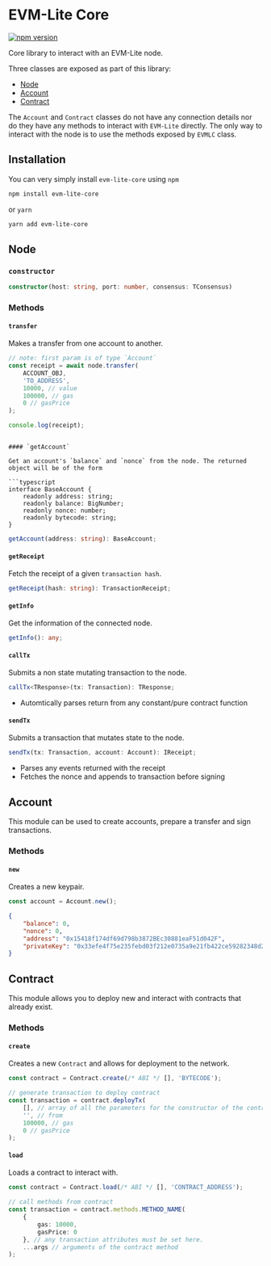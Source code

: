 # EVM-Lite Core

[![npm version](https://badge.fury.io/js/evm-lite-core.svg)](https://badge.fury.io/js/evm-lite-core)

<!-- [![CircleCI](https://circleci.com/gh/mosaicnetworks/evm-lite-core/tree/master.svg?style=svg&circle-token=bfc349315e43b3c2b428a19e34f4ed159f459596)](https://circleci.com/gh/mosaicnetworks/evm-lite-core/tree/master) -->

Core library to interact with an EVM-Lite node.

Three classes are exposed as part of this library:

-   [Node](#node)
-   [Account](#account)
-   [Contract](#contract)

The `Account` and `Contract` classes do not have any connection details nor do they have any methods to interact with `EVM-Lite` directly. The only way to interact with the node is to use the methods exposed by `EVMLC` class.

## Installation

You can very simply install `evm-lite-core` using `npm`

```bash
npm install evm-lite-core
```

or `yarn`

```bash
yarn add evm-lite-core
```

## Node

### `constructor`

```typescript
constructor(host: string, port: number, consensus: TConsensus)
```

### Methods

#### `transfer`

Makes a transfer from one account to another.

```typescript
// note: first param is of type `Account`
const receipt = await node.transfer(
	ACCOUNT_OBJ,
	'TO_ADDRESS',
	10000, // value
	100000, // gas
	0 // gasPrice
);

console.log(receipt);
```

````

#### `getAccount`

Get an account's `balance` and `nonce` from the node. The returned object will be of the form

```typescript
interface BaseAccount {
	readonly address: string;
	readonly balance: BigNumber;
	readonly nonce: number;
	readonly bytecode: string;
}
````

```typescript
getAccount(address: string): BaseAccount;
```

#### `getReceipt`

Fetch the receipt of a given `transaction hash`.

```typescript
getReceipt(hash: string): TransactionReceipt;
```

#### `getInfo`

Get the information of the connected node.

```typescript
getInfo(): any;
```

#### `callTx`

Submits a non state mutating transaction to the node.

```typescript
callTx<TResponse>(tx: Transaction): TResponse;
```

-   Automtically parses return from any constant/pure contract function

#### `sendTx`

Submits a transaction that mutates state to the node.

```typescript
sendTx(tx: Transaction, account: Account): IReceipt;
```

-   Parses any events returned with the receipt
-   Fetches the nonce and appends to transaction before signing

## Account

This module can be used to create accounts, prepare a transfer and sign transactions.

### Methods

#### `new`

Creates a new keypair.

```typescript
const account = Account.new();
```

```json
{
	"balance": 0,
	"nonce": 0,
	"address": "0x15418f174df69d798b3872BEc30881eaF51d042F",
	"privateKey": "0x33efe4f75e235febd03f212e0735a9e21fb422ce59282348d2b30d1d020e03ac"
}
```

## Contract

This module allows you to deploy new and interact with contracts that already exist.

### Methods

#### `create`

Creates a new `Contract` and allows for deployment to the network.

```typescript
const contract = Contract.create(/* ABI */ [], 'BYTECODE');

// generate transaction to deploy contract
const transaction = contract.deployTx(
	[], // array of all the parameters for the constructor of the contract
	'', // from
	100000, // gas
	0 // gasPrice
);
```

#### `load`

Loads a contract to interact with.

```typescript
const contract = Contract.load(/* ABI */ [], 'CONTRACT_ADDRESS');

// call methods from contract
const transaction = contract.methods.METHOD_NAME(
	{
		gas: 10000,
		gasPrice: 0
	}, // any transaction attributes must be set here.
	...args // arguments of the contract method
);
```
